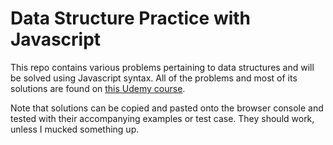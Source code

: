 # Data Structure Practice with Javascript

This repo contains various problems pertaining to data structures and will be solved using Javascript syntax. All of the problems and most of its solutions are found on [this Udemy course](https://www.udemy.com/coding-interview-bootcamp-algorithms-and-data-structure/learn/v4/overview).

Note that solutions can be copied and pasted onto the browser console and tested with their accompanying examples or test case. They should work, unless I mucked something up. 